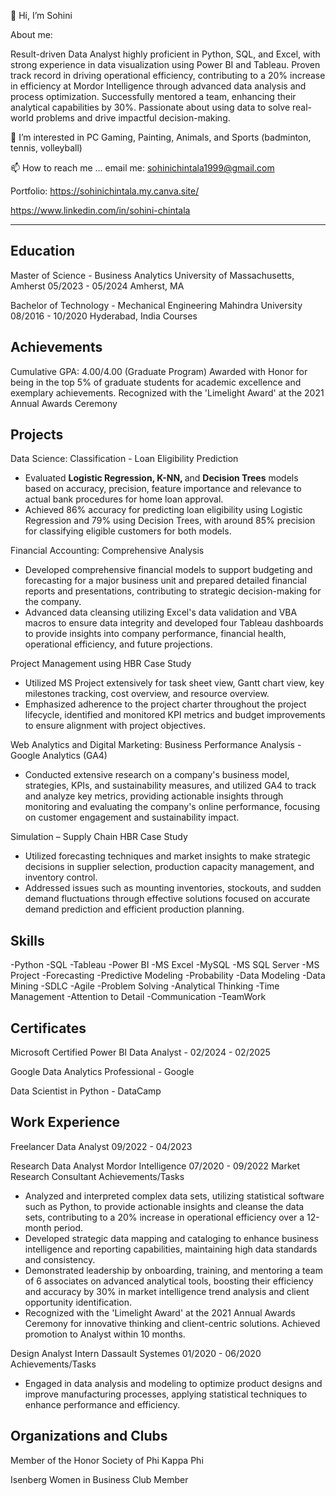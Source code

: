 👋 Hi, I’m Sohini

About me:

Result-driven Data Analyst highly proficient in Python, SQL, and Excel, with strong experience in data visualization using Power BI and Tableau. Proven track record in driving operational efficiency, contributing to a 20% increase in efficiency at Mordor Intelligence through advanced data analysis and process optimization. Successfully mentored a team, enhancing their analytical capabilities by 30%. Passionate about using data to solve real-world problems and drive impactful decision-making.

👀 I’m interested in PC Gaming, Painting, Animals, and Sports (badminton, tennis, volleyball)

📫 How to reach me ... email me: sohinichintala1999@gmail.com

Portfolio: https://sohinichintala.my.canva.site/

https://www.linkedin.com/in/sohini-chintala

------------------------

Education
------------------------
Master of Science - Business Analytics
University of Massachusetts, Amherst
05/2023 - 05/2024
Amherst, MA


Bachelor of Technology - Mechanical Engineering
Mahindra University
08/2016 - 10/2020
Hyderabad, India
Courses

Achievements
------------------------
Cumulative GPA: 4.00/4.00 (Graduate Program)
Awarded with Honor for being in the top 5% of graduate students for academic excellence and exemplary achievements.
Recognized with the 'Limelight Award' at the 2021 Annual Awards Ceremony


Projects
------------------------
Data Science: Classification - Loan Eligibility Prediction
- Evaluated <b>Logistic Regression, K-NN, </b>and <b>Decision Trees</b> models based on accuracy, precision, feature importance and relevance to actual bank procedures for home loan approval.  
-  Achieved 86% accuracy for predicting loan eligibility using Logistic Regression and 79% using Decision Trees, with around 85% precision for classifying eligible customers for both models.  

Financial Accounting: Comprehensive Analysis
- Developed comprehensive financial models to support budgeting and forecasting for a major business unit and prepared detailed financial reports and presentations, contributing to strategic decision-making for the company. 
-  Advanced data cleansing utilizing Excel's data validation and VBA macros to ensure data integrity and developed four Tableau dashboards to provide insights into company performance, financial health, operational efficiency, and future projections. 

Project Management using HBR Case Study
- Utilized MS Project extensively for task sheet view, Gantt chart view, key milestones tracking, cost overview, and resource overview. 
- Emphasized adherence to the project charter throughout the project lifecycle, identified and monitored KPI metrics and budget improvements to ensure alignment with project objectives. 

Web Analytics and Digital Marketing: Business Performance Analysis - Google Analytics (GA4)
- Conducted extensive research on a company's business model, strategies, KPIs, and sustainability measures, and utilized GA4 to track and analyze key metrics, providing actionable insights through monitoring and evaluating the company's online performance, focusing on customer engagement and sustainability impact.  

Simulation – Supply Chain HBR Case Study
- Utilized forecasting techniques and market insights to make strategic decisions in supplier selection, production capacity management, and inventory control. 
- Addressed issues such as mounting inventories, stockouts, and sudden demand fluctuations through effective solutions focused on accurate demand prediction and efficient production planning. 


Skills
------------------------
-Python
-SQL
-Tableau
-Power BI
-MS Excel
-MySQL
-MS SQL Server
-MS Project
-Forecasting
-Predictive Modeling
-Probability
-Data Modeling
-Data Mining
-SDLC
-Agile
-Problem Solving
-Analytical Thinking
-Time Management
-Attention to Detail
-Communication
-TeamWork


Certificates
------------------------
Microsoft Certified Power BI Data Analyst - 02/2024 - 02/2025

Google Data Analytics Professional - Google

Data Scientist in Python - DataCamp


Work Experience
------------------------
Freelancer Data Analyst 09/2022 - 04/2023

Research Data Analyst
Mordor Intelligence
07/2020 - 09/2022
Market Research Consultant
Achievements/Tasks
- Analyzed and interpreted complex data sets, utilizing statistical software such as Python, to provide actionable insights and cleanse the data sets, contributing to a 20% increase in operational efficiency over a 12-month period. 
- Developed strategic data mapping and cataloging to enhance business intelligence and reporting capabilities, maintaining high data standards and consistency. 
- Demonstrated leadership by onboarding, training, and mentoring a team of 6 associates on advanced analytical tools, boosting their efficiency and accuracy by 30% in market intelligence trend analysis and client opportunity identification. 
- Recognized with the 'Limelight Award' at the 2021 Annual Awards Ceremony for innovative thinking and client-centric solutions. Achieved promotion to Analyst within 10 months. 


Design Analyst Intern
Dassault Systemes
01/2020 - 06/2020
Achievements/Tasks
- Engaged in data analysis and modeling to optimize product designs and improve manufacturing processes, applying statistical techniques to enhance performance and efficiency. 


Organizations and Clubs
------------------------
Member of the Honor Society of Phi Kappa Phi

Isenberg  Women in Business Club Member
